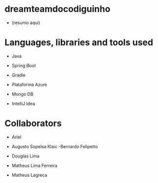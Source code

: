 # dreamteamdocodiguinho

- (resumo aqui)



# Languages, libraries and tools used

- Java
- Spring Boot
- Gradle
- Plataforma Azure

- Mongo DB

- IntelliJ Idea

# Collaborators

- Ariel

- Augusto Sopelsa Klaic
-Bernardo Felipetto

- Douglas Lima

- Matheus Lima Ferreira

- Matheus Lagreca

